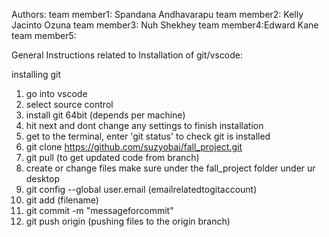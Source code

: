 Authors:
team member1: Spandana Andhavarapu
team member2: Kelly Jacinto Ozuna
team member3: Nuh Shekhey
team member4:Edward Kane
team member5: 

General Instructions related to Installation of git/vscode:

installing git
1. go into vscode
2. select source control 
3. install git 64bit (depends per machine)
4. hit next and dont change any settings to finish installation
5. get to the terminal, enter 'git status' to check git is installed
6. git clone https://github.com/suzyobai/fall_project.git
7. git pull (to get updated code from branch)
8. create or change files make sure under the fall_project folder under ur desktop
9. git config --global user.email (emailrelatedtogitaccount)
10. git add (filename)
11. git commit -m "messageforcommit"
12. git push origin (pushing files to the origin branch)
